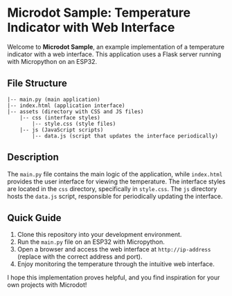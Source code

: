 # Microdot Sample: Temperature Indicator with Web Interface

Welcome to **Microdot Sample**, an example implementation of a temperature indicator with a web interface. This application uses a Flask server running with Micropython on an ESP32.

## File Structure

```
|-- main.py (main application)
|-- index.html (application interface)
|-- assets (directory with CSS and JS files)
    |-- css (interface styles)
        |-- style.css (style files)
    |-- js (JavaScript scripts)
        |-- data.js (script that updates the interface periodically)
```

## Description

The `main.py` file contains the main logic of the application, while `index.html` provides the user interface for viewing the temperature. The interface styles are located in the `css` directory, specifically in `style.css`. The `js` directory hosts the `data.js` script, responsible for periodically updating the interface.

## Quick Guide

1. Clone this repository into your development environment.
2. Run the `main.py` file on an ESP32 with Micropython.
3. Open a browser and access the web interface at `http://ip-address` (replace with the correct address and port).
4. Enjoy monitoring the temperature through the intuitive web interface.

I hope this implementation proves helpful, and you find inspiration for your own projects with Microdot!
